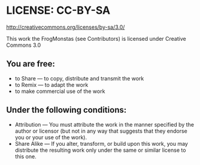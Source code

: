# LICENSE: CC-BY-SA
http://creativecommons.org/licenses/by-sa/3.0/

This work the FrogMonstas (see Contributors) is licensed under Creative Commons 3.0

## You are free:
* to Share — to copy, distribute and transmit the work
* to Remix — to adapt the work
* to make commercial use of the work

## Under the following conditions:
* Attribution
    — You must attribute the work in the manner specified by the author or licensor
      (but not in any way that suggests that they endorse you or your use of the work).
* Share Alike
    — If you alter, transform, or build upon this work, you may distribute the resulting
       work only under the same or similar license to this one.

